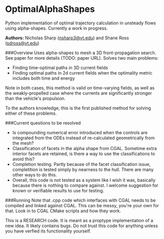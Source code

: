 OptimalAlphaShapes
==================

Python implementation of optimal trajectory calculation in unsteady flows using alpha-shapes. Currently a work in progress.

**Authors:** Nicholas Sharp (nsharp3@vt.edu) and Shane Ross (sdross@vt.edu)

###Overview
Uses alpha-shapes to mesh a 3D front-propagation search. See paper for more details (TODO: paper URL). Solves two main problems:

* Finding time-optimal paths in 3D current fields
* Finding optimal paths in 2d current fields when the optimality metric includes both time and energy

Note in both cases, this method is valid on time-varying fields, as well as the weakly-propelled case where the currents are significantly stronger than the vehicle's propulsion.

To the authors knowledge, this is the first published method for solving either of these problems.

###Current questions to be resolved
* Is compounding numerical error introduced when the controls are integrated from the ODEs instead of re-calculated geometrically from the mesh?
* Classification of facets in the alpha shape from CGAL. Sometime extra interior facets are retained, is there a way to use the classifications to avoid this?
* Completion testing. Partly because of the facet classification issue, completition is tested simply by nearness to the hull. There are many other ways to do this.
* Overall, this code is not tested as a system like I wish it was, basically because there is nothing to compare against. I welcome suggestion for known or verifiable results to use for testing.

###Running
Note that .cpp code which interfaces with CGAL needs to be compiled and linked against CGAL. This can be messy, you're your own for that. Look in to CGAL CMake scripts and how they work.

This is a RESEARCH code. It is meant as a proptype implementation of a new idea. It likely contains bugs. Do not trust this code for anything unless you have verfied its functionality yourself.
